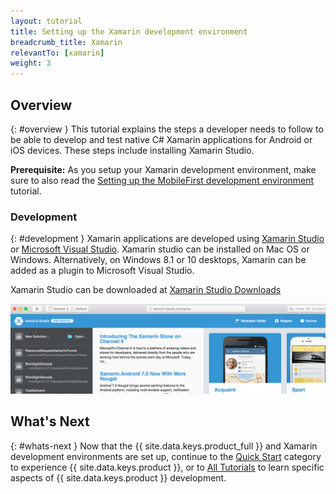 ```yaml
---
layout: tutorial
title: Setting up the Xamarin development environment
breadcrumb_title: Xamarin
relevantTo: [xamarin]
weight: 3
---
```

<!-- NLS_CHARSET=UTF-8 -->
## Overview
{: #overview }
This tutorial explains the steps a developer needs to follow to be able to develop and test native C# Xamarin applications for Android or iOS devices. These steps include installing Xamarin Studio.

**Prerequisite:** As you setup your Xamarin development environment, make sure to also read the [Setting up the MobileFirst development environment](../../development/) tutorial.

### Development
{: #development }
Xamarin applications are developed using [Xamarin Studio](https://www.xamarin.com/studio) or [Microsoft Visual Studio](https://www.visualstudio.com/). Xamarin studio can be installed on Mac OS or Windows.  Alternatively, on Windows 8.1 or 10 desktops, Xamarin can be added as a plugin to Microsoft Visual Studio.   

Xamarin Studio can be downloaded at [Xamarin Studio Downloads](https://www.xamarin.com/download)

![Xamarin Studio](xamarin-studio.png)

## What's Next
{: #whats-next }
Now that the {{ site.data.keys.product_full }} and Xamarin development environments are set up, continue to the [Quick Start](../../../quick-start/xamarin/) category to experience {{ site.data.keys.product }}, or to [All Tutorials](../../../all-tutorials) to learn specific aspects of {{ site.data.keys.product }} development.
